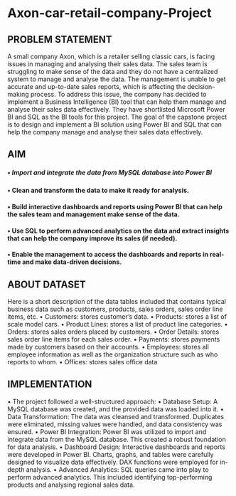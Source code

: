 # Axon-car-retail-company-Project

## PROBLEM STATEMENT 

A small company Axon, which is a retailer selling classic cars, is facing issues in managing and analysing their sales data. The sales team is struggling to make sense of the data and they do not have a centralized system to manage and analyse the data. The management is unable to get accurate and up-to-date sales reports, which is affecting the decision-making process.
To address this issue, the company has decided to implement a Business Intelligence (BI) tool that can help them manage and analyse their sales data effectively. They have shortlisted Microsoft Power BI and SQL as the BI tools for this project.
The goal of the capstone project is to design and implement a BI solution using Power BI and SQL that can help the company manage and analyse their sales data effectively. 

## AIM
##### •	Import and integrate the data from MySQL database into Power BI
#### • Clean and transform the data to make it ready for analysis.
#### •	Build interactive dashboards and reports using Power BI that can help the sales team and management make sense of the data.
#### •	Use SQL to perform advanced analytics on the data and extract insights that can help the company improve its sales (if needed).
#### •	Enable the management to access the dashboards and reports in real-time and make data-driven decisions.

## ABOUT DATASET 
Here is a short description of the data tables included that contains typical business data such as customers, products, sales orders, sales order line items, etc. 
•	Customers: stores customer’s data.
•	Products: stores a list of scale model cars.
•	Product Lines: stores a list of product line categories.
•	Orders: stores sales orders placed by customers.
•	Order Details: stores sales order line items for each sales order.
•	Payments: stores payments made by customers based on their accounts.
•	Employees: stores all employee information as well as the organization structure such as who reports to whom.
•	Offices: stores sales office data

## IMPLEMENTATION
•	The project followed a well-structured approach:
•	 Database Setup: A MySQL database was created, and the provided data was loaded into it.
•	 Data Transformation: The data was cleansed and transformed. Duplicates were eliminated, missing values were handled, and data consistency was ensured.
•	 Power BI Integration: Power BI was utilized to import and integrate data from the MySQL database. This created a robust foundation for data analysis.
•	 Dashboard Design: Interactive dashboards and reports were developed in Power BI. Charts, graphs, and tables were carefully designed to visualize data effectively. DAX functions were employed for in-depth analysis.
•	Advanced Analytics: SQL queries came into play to perform advanced analytics. This included identifying top-performing products and analysing regional sales data.
